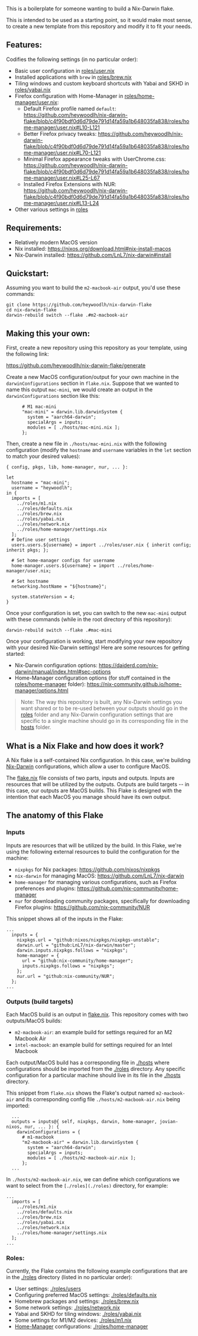 This is a boilerplate for someone wanting to build a Nix-Darwin flake.

This is intended to be used as a starting point, so it would make most sense, to create a new template from this repository and modify it to fit your needs.

## Features:

Codifies the following settings (in no particular order):
- Basic user configuration in [roles/user.nix](./roles/user.nix)
- Installed applications with `brew` in [roles/brew.nix](./roles/brew.nix)
- Tiling windows and custom keyboard shortcuts with Yabai and SKHD in [roles/yabai.nix](./roles/yabai.nix)
- Firefox configuration with Home-Manager in [roles/home-manager/user.nix](./roles/home-manager/user.nix):
  - Default Firefox profile named `default`: https://github.com/heywoodlh/nix-darwin-flake/blob/c4f90bdf0d6d79de791d14fa59a1b648035fa838/roles/home-manager/user.nix#L10-L121
  - Better Firefox privacy tweaks: https://github.com/heywoodlh/nix-darwin-flake/blob/c4f90bdf0d6d79de791d14fa59a1b648035fa838/roles/home-manager/user.nix#L70-L121
  - Minimal Firefox appearance tweaks with UserChrome.css: https://github.com/heywoodlh/nix-darwin-flake/blob/c4f90bdf0d6d79de791d14fa59a1b648035fa838/roles/home-manager/user.nix#L25-L67
  - Installed Firefox Extensions with NUR: https://github.com/heywoodlh/nix-darwin-flake/blob/c4f90bdf0d6d79de791d14fa59a1b648035fa838/roles/home-manager/user.nix#L13-L24
- Other various settings in [roles](./roles)

## Requirements:

- Relatively modern MacOS version
- Nix installed: https://nixos.org/download.html#nix-install-macos
- Nix-Darwin installed: https://github.com/LnL7/nix-darwin#install

## Quickstart:

Assuming you want to build the `m2-macbook-air` output, you'd use these commands:

```
git clone https://github.com/heywoodlh/nix-darwin-flake
cd nix-darwin-flake
darwin-rebuild switch --flake .#m2-macbook-air
``` 

## Making this your own:

First, create a new repository using this repository as your template, using the following link: 

https://github.com/heywoodlh/nix-darwin-flake/generate

Create a new MacOS configuration/output for your own machine in the `darwinConfigurations` section in `flake.nix`. Suppose that we wanted to name this output `mac-mini`, we would create an output in the `darwinConfigurations` section like this:

```
      # M1 mac-mini
      "mac-mini" = darwin.lib.darwinSystem {
        system = "aarch64-darwin";
        specialArgs = inputs;
        modules = [ ./hosts/mac-mini.nix ];
      };
```

Then, create a new file in `./hosts/mac-mini.nix` with the following configuration (modify the `hostname` and `username` variables in the `let` section to match your desired values):

```
{ config, pkgs, lib, home-manager, nur, ... }:

let
  hostname = "mac-mini";
  username = "heywoodlh";
in {
  imports = [
    ../roles/m1.nix
    ../roles/defaults.nix
    ../roles/brew.nix
    ../roles/yabai.nix
    ../roles/network.nix
    ../roles/home-manager/settings.nix
  ];
  # Define user settings
  users.users.${username} = import ../roles/user.nix { inherit config; inherit pkgs; };

  # Set home-manager configs for username
  home-manager.users.${username} = import ../roles/home-manager/user.nix;

  # Set hostname
  networking.hostName = "${hostname}";

  system.stateVersion = 4;
}

```

Once your configuration is set, you can switch to the new `mac-mini` output with these commands (while in the root directory of this repository):

```
darwin-rebuild switch --flake .#mac-mini
```

Once your configuration is working, start modifying your new repository with your desired Nix-Darwin settings! Here are some resources for getting started:
- Nix-Darwin configuration options: https://daiderd.com/nix-darwin/manual/index.html#sec-options
- Home-Manager configuration options (for stuff contained in the [roles/home-manager](./roles/home-manager) folder): https://nix-community.github.io/home-manager/options.html

> Note: The way this repository is built, any Nix-Darwin settings you want shared or to be re-used between your outputs should go in the [roles](./roles) folder and any Nix-Darwin configuration settings that are specific to a single machine should go in its corresponding file in the [hosts](./hosts) folder.

## What is a Nix Flake and how does it work?

A Nix flake is a self-contained Nix configuration. In this case, we're building [Nix-Darwin](http://daiderd.com/nix-darwin/) configurations, which allow a user to configure MacOS.

The [flake.nix](./flake.nix) file consists of two parts, inputs and outputs. Inputs are resources that will be utilized by the outputs. Outputs are build targets -- in this case, our outputs are MacOS builds. This Flake is designed with the intention that each MacOS you manage should have its own output.

## The anatomy of this Flake

### Inputs

Inputs are resources that will be utilized by the build. In this Flake, we're using the following external resources to build the configuration for the machine:

- `nixpkgs` for Nix packages: https://github.com/nixos/nixpkgs
- `nix-darwin` for managing MacOS: https://github.com/LnL7/nix-darwin
- `home-manager` for managing various configurations, such as Firefox preferences and plugins: https://github.com/nix-community/home-manager
- `nur` for downloading community packages, specifically for downloading Firefox plugins: https://github.com/nix-community/NUR

This snippet shows all of the inputs in the Flake:

```
...
  inputs = {
    nixpkgs.url = "github:nixos/nixpkgs/nixpkgs-unstable";
    darwin.url = "github:LnL7/nix-darwin/master";
    darwin.inputs.nixpkgs.follows = "nixpkgs";
    home-manager = {
      url = "github:nix-community/home-manager";
      inputs.nixpkgs.follows = "nixpkgs";
    };
    nur.url = "github:nix-community/NUR";
  };
...
```

### Outputs (build targets)

Each MacOS build is an output in [flake.nix](./flake.nix). This repository comes with two outputs/MacOS builds:

- `m2-macbook-air`: an example build for settings required for an M2 Macbook Air
- `intel-macbook`: an example build for settings required for an Intel Macbook

Each output/MacOS build has a corresponding file in [./hosts](./hosts) where configurations should be imported from the [./roles](./roles) directory. Any specific configuration for a particular machine should live in its file in the [./hosts](./hosts) directory.

This snippet from `flake.nix` shows the Flake's output named `m2-macbook-air` and its corresponding config file `./hosts/m2-macbook-air.nix` being imported:

```
  ...
  outputs = inputs@{ self, nixpkgs, darwin, home-manager, jovian-nixos, nur, ... }: {
    darwinConfigurations = {
      # m1-macbook 
      "m2-macbook-air" = darwin.lib.darwinSystem {
        system = "aarch64-darwin";
        specialArgs = inputs;
        modules = [ ./hosts/m2-macbook-air.nix ];
      };
  ...
```

In `./hosts/m2-macbook-air.nix`, we can define which configurations we want to select from the `[./roles](./roles)` directory, for example:

```
...
  imports = [
    ../roles/m1.nix
    ../roles/defaults.nix
    ../roles/brew.nix
    ../roles/yabai.nix
    ../roles/network.nix
    ../roles/home-manager/settings.nix
  ];
...
```

### Roles:

Currently, the Flake contains the following example configurations that are in the [./roles](./roles) directory (listed in no particular order):

- User settings: [./roles/users](./roles/users)
- Configuring preferred MacOS settings: [./roles/defaults.nix](./roles/defaults.nix)
- Homebrew packages and settings:  [./roles/brew.nix](./roles/brew.nix)
- Some network settings:  [./roles/network.nix](./roles/network.nix)
- Yabai and SKHD for tiling windows:  [./roles/yabai.nix](./roles/yabai.nix)
- Some settings for M1/M2 devices: [./roles/m1.nix](./roles/m1.nix)
- [Home-Manager](https://github.com/nix-community/home-manager) configurations: [./roles/home-manager](./roles/home-manager)

